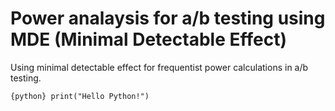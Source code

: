 # Power analaysis for a/b testing using MDE (Minimal Detectable Effect) 
Using minimal detectable effect for frequentist power calculations in a/b testing. 

```{python} print("Hello Python!") ```


